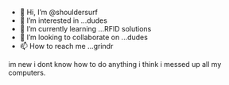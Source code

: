 - 👋 Hi, I’m @shouldersurf
- 👀 I’m interested in ...dudes
- 🌱 I’m currently learning ...RFID solutions
- 💞️ I’m looking to collaborate on ...dudes
- 📫 How to reach me ...grindr

<!---
shouldersurf/shouldersurf is a ✨ special ✨ repository because its `README.md` (this file) appears on your GitHub profile.
You can click the Preview link to take a look at your changes.
--->im new i dont know how to do anything i think i messed up all my computers.
